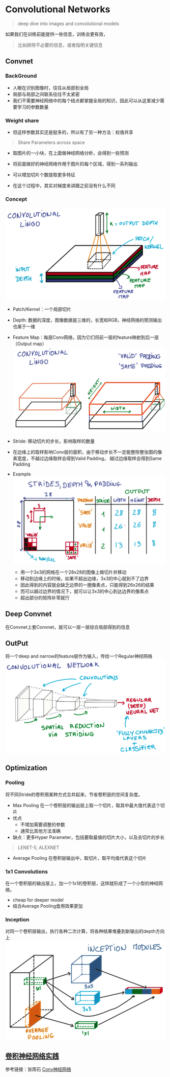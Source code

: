 # Convolutional Networks

> deep dive into images and convolutional models

如果我们在训练前能提供一些信息，训练会更有效，

> 比如排除不必要的信息，或者指明关键信息

## Convnet
### BackGround 
- 人眼在识别图像时，往往从局部到全局
- 局部与局部之间联系往往不太紧密
- 我们不需要神经网络中的每个结点都掌握全局的知识，因此可以从这里减少需要学习的参数数量

### Weight share
- 但这样参数其实还是挺多的，所以有了另一种方法：权值共享

> Share Parameters across space

- 取图片的一小块，在上面做神经网络分析，会得到一些预测
- 将前面做好的神经网络作用于图片的每个区域，得到一系列输出

- 可以增加切片个数提取更多特征
- 在这个过程中，其实对梯度来讲跟之前没有什么不同
### Concept
![](../../res/conv_concept.png)
- Patch/Kernel：一个局部切片
- Depth: 数据的深度，图像数据是三维的，长宽和RGB，神经网络的预测输出也属于一维
- Feature Map：每层Conv网络，因为它们将前一层的feature映射到后一层（Output map）
![](../../res/conv_lingo.png)
- Stride: 移动切片的步长，影响取样的数量
- 在边缘上的取样影响Conv层的面积，由于移动步长不一定能整除整张图的像素宽度，不越过边缘取样会得到Valid Padding， 越过边缘取样会得到Same Padding
- Example 
  ![](../../res/stride.png)
  
  - 用一个3x3的网格在一个28x28的图像上做切片并移动
  - 移动到边缘上的时候，如果不超出边缘，3x3的中心就到不了边界
  - 因此得到的内容就会缺乏边界的一圈像素点，只能得到26x26的结果
  - 而可以越过边界的情况下，就可以让3x3的中心到达边界的像素点
  - 超出部分的矩阵补零就行

## Deep Convnet
在Convnet上套Convnet，就可以一层一层综合局部得到的信息

## OutPut
将一个deep and narrow的feature层作为输入，传给一个Regular神经网络
![](../../res/conv_output.png)

## Optimization
### Pooling
将不同Stride的卷积用某种方式合并起来，节省卷积层的空间复杂度。
- Max Pooling
在一个卷积层的输出层上取一个切片，取其中最大值代表这个切片
- 优点
  - 不增加需要调整的参数
  - 通常比其他方法准确
- 缺点：更多Hyper Parameter，包括要取最值的切片大小，以及去切片的步长

> LENET-5, ALEXNET

- Average Pooling
在卷积层输出中，取切片，取平均值代表这个切片

### 1x1 Convolutions
在一个卷积层的输出层上，加一个1x1的卷积层，这样就形成了一个小型的神经网络。
- cheap for deeper model
- 结合Average Pooling食用效果更加
### Inception
对同一个卷积层输出，执行各种二次计算，将各种结果堆叠到新输出的depth方向上
![](../../res/inception.png)

## [卷积神经网络实践](practice.md)
参考链接：张雨石 [Conv神经网络](http://blog.csdn.net/stdcoutzyx/article/details/41596663)